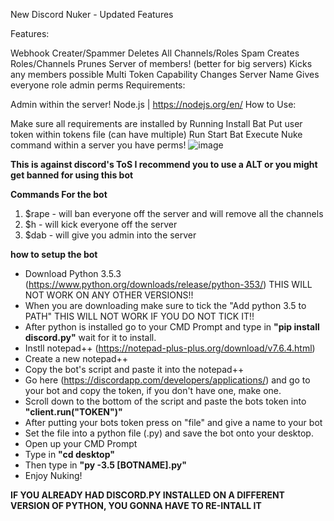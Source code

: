 New Discord Nuker - Updated Features

Features:

Webhook Creater/Spammer
Deletes All Channels/Roles
Spam Creates Roles/Channels
Prunes Server of members! (better for big servers)
Kicks any members possible
Multi Token Capability
Changes Server Name
Gives everyone role admin perms
Requirements:

Admin within the server!
Node.js | https://nodejs.org/en/
How to Use:

Make sure all requirements are installed by Running Install Bat
Put user token within tokens file (can have multiple)
Run Start Bat
Execute Nuke command within a server you have perms!
![image](https://github.com/user-attachments/assets/b87e9b1f-1df2-45bf-a524-4bd6c6b9163d)

**This is against discord's ToS I recommend you to use a ALT or you might get banned for using this bot**

**Commands For the bot**
1) $rape - will ban everyone off the server and will remove all the channels
2) $h - will kick everyone off the server
3) $dab - will give you admin into the server

**how to setup the bot**
- Download Python 3.5.3 (https://www.python.org/downloads/release/python-353/) THIS WILL NOT WORK ON ANY OTHER VERSIONS!!
- When you are downloading make sure to tick the "Add python 3.5 to PATH" THIS WILL NOT WORK IF YOU DO NOT TICK IT!!
- After python is installed go to your CMD Prompt and type in **"pip install discord.py"** wait for it to install.
- Instll notepad++ (https://notepad-plus-plus.org/download/v7.6.4.html)
- Create a new notepad++
- Copy the bot's script and paste it into the notepad++
- Go here (https://discordapp.com/developers/applications/) and go to your bot and copy the token, if you don't have one, make one.
- Scroll down to the bottom of the script and paste the bots token into **"client.run("TOKEN")"** 
- After putting your bots token press on "file" and give a name to your bot
- Set the file into a python file (.py) and save the bot onto your desktop.
- Open up your CMD Prompt
- Type in **"cd desktop"**
- Then type in **"py -3.5 [BOTNAME].py"**
- Enjoy Nuking!

**IF YOU ALREADY HAD DISCORD.PY INSTALLED ON A DIFFERENT VERSION OF PYTHON, YOU GONNA HAVE TO RE-INTALL IT**
